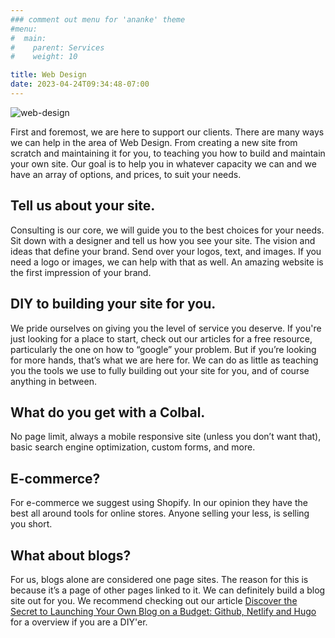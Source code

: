 ```yaml
---
### comment out menu for 'ananke' theme
#menu:
#  main:
#    parent: Services
#    weight: 10

title: Web Design
date: 2023-04-24T09:34:48-07:00
---
```


![web-design](/services/web-design/web-design-graphic.jpg)

First and foremost, we are here to support our clients. There are many ways we can help in the area of Web Design. From creating a new site from scratch and maintaining it for you, to teaching you how to build and maintain your own site. Our goal is to help you in whatever capacity we can and we have an array of options, and prices, to suit your needs.

## Tell us about your site.

Consulting is our core, we will guide you to the best choices for your needs. Sit down with a designer and tell us how you see your site. The vision and ideas that define your brand. Send over your logos, text, and images. If you need a logo or images, we can help with that as well. An amazing website is the first impression of your brand.

## DIY to building your site for you.

We pride ourselves on giving you the level of service you deserve. If you're just looking for a place to start, check out our articles for a free resource, particularly the one on how to “google” your problem.
But if you’re looking for more hands, that’s what we are here for. We can do as little as teaching you the tools we use to fully building out your site for you, and of course anything in between.

## What do you get with a Colbal.

No page limit, always a mobile responsive site (unless you don’t want that), basic search engine optimization, custom forms, and more.

## E-commerce?

For e-commerce we suggest using Shopify. In our opinion they have the best all around tools for online stores. Anyone selling your less, is selling you short.

## What about blogs?

For us, blogs alone are considered one page sites. The reason for this is because it’s a page of other pages linked to it. We can definitely build a blog site out for you. We recommend checking out our article [Discover the Secret to Launching Your Own Blog on a Budget: Github, Netlify and Hugo](https://www.colbal.com/posts/discover-the-secret-to-launching-your-own-blog-on-a-budget-github-netlify-and-hugo/) for a overview if you are a DIY'er.
